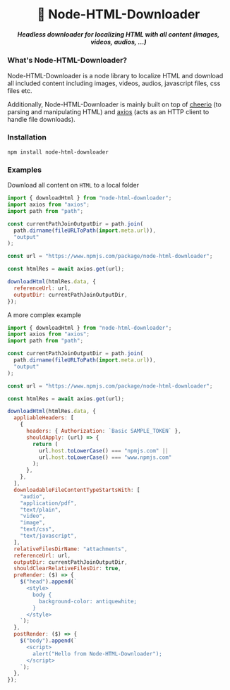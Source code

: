 <h1 align="center">🚀 Node-HTML-Downloader</h1>

<h5 align="center">Headless downloader for localizing HTML with all content (images, videos, audios, ...)</h3>

### What's Node-HTML-Downloader?

Node-HTML-Downloader is a node library to localize HTML and download all included content including images, videos, audios, javascript files, css files etc.

Additionally, Node-HTML-Downloader is mainly built on top of [cheerio](https://www.npmjs.com/package/cheerio) (to parsing and manipulating HTML) and [axios](https://www.npmjs.com/package/axios) (acts as an HTTP client to handle file downloads).

### Installation

`npm install node-html-downloader`

### Examples

Download all content on `HTML` to a local folder

```js
import { downloadHtml } from "node-html-downloader";
import axios from "axios";
import path from "path";

const currentPathJoinOutputDir = path.join(
  path.dirname(fileURLToPath(import.meta.url)),
  "output"
);

const url = "https://www.npmjs.com/package/node-html-downloader";

const htmlRes = await axios.get(url);

downloadHtml(htmlRes.data, {
  referenceUrl: url,
  outputDir: currentPathJoinOutputDir,
});
```

A more complex example

```js
import { downloadHtml } from "node-html-downloader";
import axios from "axios";
import path from "path";

const currentPathJoinOutputDir = path.join(
  path.dirname(fileURLToPath(import.meta.url)),
  "output"
);

const url = "https://www.npmjs.com/package/node-html-downloader";

const htmlRes = await axios.get(url);

downloadHtml(htmlRes.data, {
  appliableHeaders: [
    {
      headers: { Authorization: `Basic SAMPLE_TOKEN` },
      shouldApply: (url) => {
        return (
          url.host.toLowerCase() === "npmjs.com" ||
          url.host.toLowerCase() === "www.npmjs.com"
        );
      },
    },
  ],
  downloadableFileContentTypeStartsWith: [
    "audio",
    "application/pdf",
    "text/plain",
    "video",
    "image",
    "text/css",
    "text/javascript",
  ],
  relativeFilesDirName: "attachments",
  referenceUrl: url,
  outputDir: currentPathJoinOutputDir,
  shouldClearRelativeFilesDir: true,
  preRender: ($) => {
    $("head").append(`
      <style>
        body {
          background-color: antiquewhite;
        }
      </style>
    `);
  },
  postRender: ($) => {
    $("body").append(`
      <script>
        alert("Hello from Node-HTML-Downloader");
      </script>
    `);
  },
});
```
